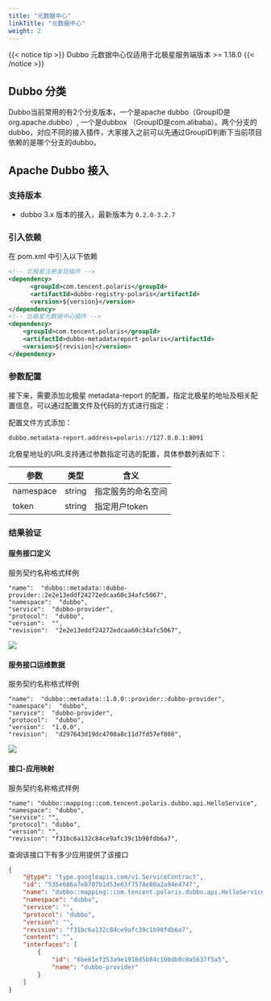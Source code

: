 ```yaml
---
title: "元数据中心"
linkTitle: "元数据中心"
weight: 2
---
```



{{< notice tip >}} Dubbo 元数据中心仅适用于北极星服务端版本 >= 1.18.0 {{< /notice >}} 

## Dubbo 分类

Dubbo当前常用的有2个分支版本，一个是apache dubbo（GroupID是org.apache.dubbo）, 一个是dubbox （GroupID是com.alibaba）。两个分支的dubbo，对应不同的接入插件，大家接入之前可以先通过GroupID判断下当前项目依赖的是哪个分支的dubbo。


## Apache Dubbo 接入

### 支持版本

- dubbo 3.x 版本的接入，最新版本为 ```0.2.0-3.2.7```

### 引入依赖

在 pom.xml 中引入以下依赖

```xml
<!-- 北极星注册发现插件 -->
<dependency>
      <groupId>com.tencent.polaris</groupId>
      <artifactId>dubbo-registry-polaris</artifactId>
      <version>${version}</version>
</dependency>
<!-- 北极星元数据中心插件 -->
<dependency>
    <groupId>com.tencent.polaris</groupId>
    <artifactId>dubbo-metadatareport-polaris</artifactId>
    <version>${revision}</version>
</dependency>
```

### 参数配置

接下来，需要添加北极星 metadata-report 的配置，指定北极星的地址及相关配置信息，可以通过配置文件及代码的方式进行指定：

配置文件方式添加：

```properties
dubbo.metadata-report.address=polaris://127.0.0.1:8091
```

北极星地址的URL支持通过参数指定可选的配置，具体参数列表如下：

| 参数      | 类型   | 含义               |
|-----------|--------|------------------|
| namespace | string | 指定服务的命名空间 |
| token     | string | 指定用户token      |

### 结果验证

#### 服务接口定义

服务契约名称格式样例

```
"name":  "dubbo::metadata::dubbo-provider::2e2e13eddf24272edcaa60c34afc5067",
"namespace":  "dubbo",
"service":  "dubbo-provider",
"protocol":  "dubbo",
"version":  "",
"revision":  "2e2e13eddf24272edcaa60c34afc5067",
```

![](../图片/metadata/dubbo-interface-def.png)

#### 服务接口运维数据

服务契约名称格式样例

```
"name":  "dubbo::metadata::1.0.0::provider::dubbo-provider",
"namespace":  "dubbo",
"service":  "dubbo-provider",
"protocol":  "dubbo",
"version":  "1.0.0",
"revision":  "d297643d19dc4700a8c11d7fd57ef808",
```

![](../图片/metadata/dubbo-interface-admin.png)

#### 接口-应用映射

服务契约名称格式样例

```
"name": "dubbo::mapping::com.tencent.polaris.dubbo.api.HelloService",
"namespace": "dubbo",
"service": "",
"protocol": "dubbo",
"version": "",
"revision": "f31bc6a132c84ce9afc39c1b98fdb6a7",
```

查询该接口下有多少应用提供了该接口

```json
{
    "@type": "type.googleapis.com/v1.ServiceContract",
    "id": "535e686a7e8707b1d53e63f7578e80a2a94e4747",
    "name": "dubbo::mapping::com.tencent.polaris.dubbo.api.HelloService",
    "namespace": "dubbo",
    "service": "",
    "protocol": "dubbo",
    "version": "",
    "revision": "f31bc6a132c84ce9afc39c1b98fdb6a7",
    "content": "",
    "interfaces": [
        {
            "id": "6be61ef353a9e1918d5b84c100db0c8a5637f5a5",
            "name": "dubbo-provider"
        }
    ]
}
```
